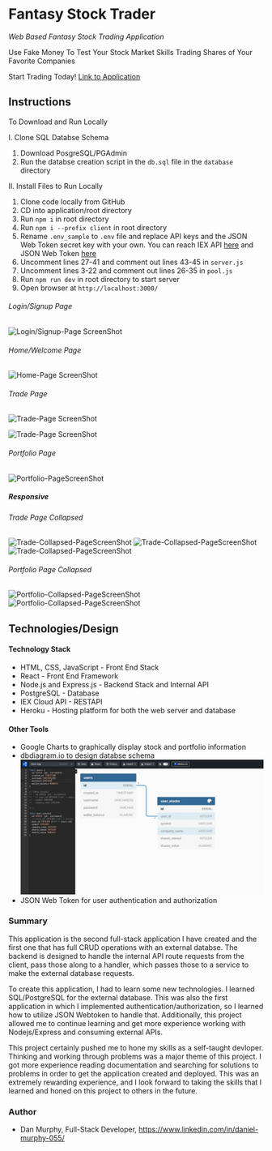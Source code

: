 # Fantasy Stock Trader 

_Web Based Fantasy Stock Trading Application_

Use Fake Money To Test Your Stock Market Skills Trading Shares of Your Favorite Companies

Start Trading Today! [Link to Application](https://desolate-hollows-80945.herokuapp.com/) 


## Instructions

To Download and Run Locally

I. Clone SQL Databse Schema

1. Download PosgreSQL/PGAdmin 
2. Run the databse creation script in the `db.sql` file in the `database` directory

II. Install Files to Run Locally

1. Clone code locally from GitHub
2. CD into application/root directory
3. Run `npm i` in root directory
4. Run `npm i --prefix client` in root directory
5. Rename `.env_sample` to `.env` file and replace API keys and the JSON Web Token secret key with your own. You can reach IEX API [here](https://iexcloud.io/) and JSON Web Token [here](https://jwt.io/)
6. Uncomment lines 27-41 and comment out lines 43-45 in `server.js`
7. Uncomment lines 3-22 and comment out lines 26-35 in `pool.js`
8. Run `npm run dev` in root directory to start server
9. Open browser at `http://localhost:3000/`

###### Login/Signup Page
![Login/Signup-Page ScreenShot](https://github.com/danielmurphy1/fanstasystockapp/blob/main/images/loginANDregister.JPG)

###### Home/Welcome Page
![Home-Page ScreenShot](https://github.com/danielmurphy1/fanstasystockapp/blob/main/images/welcome-home.JPG)

###### Trade Page
![Trade-Page ScreenShot](https://github.com/danielmurphy1/fanstasystockapp/blob/main/images/trade1.JPG)

![Trade-Page ScreenShot](https://github.com/danielmurphy1/fanstasystockapp/blob/main/images/trade2.JPG)

###### Portfolio Page
![Portfolio-PageScreenShot](https://github.com/danielmurphy1/fanstasystockapp/blob/main/images/porfolio.JPG)

##### Responsive

###### Trade Page Collapsed
![Trade-Collapsed-PageScreenShot](https://github.com/danielmurphy1/fanstasystockapp/blob/main/images/trade-collapsed1.JPG)
![Trade-Collapsed-PageScreenShot](https://github.com/danielmurphy1/fanstasystockapp/blob/main/images/trade-collapsed2.JPG)
![Trade-Collapsed-PageScreenShot](https://github.com/danielmurphy1/fanstasystockapp/blob/main/images/trade-collapsed3.JPG)

###### Portfolio Page Collapsed
![Portfolio-Collapsed-PageScreenShot](https://github.com/danielmurphy1/fanstasystockapp/blob/main/images/portfolio-collapsed1.JPG)
![Portfolio-Collapsed-PageScreenShot](https://github.com/danielmurphy1/fanstasystockapp/blob/main/images/portfolio-collapsed2.JPG)

## Technologies/Design

#### Technology Stack

- HTML, CSS, JavaScript - Front End Stack
- React - Front End Framework
- Node.js and Express.js - Backend Stack and Internal API
- PostgreSQL - Database
- IEX Cloud API - RESTAPI
- Heroku - Hosting platform for both the web server and database

#### Other Tools

- Google Charts to graphically display stock and portfolio information
- dbdiagram.io to design databse schema ![Diagram](https://github.com/danielmurphy1/fantasystockapp/blob/main/images/dbmockup.JPG)
- JSON Web Token for user authentication and authorization




### Summary

This application is the second full-stack application I have created and the first one that has full CRUD operations with an external databse. The backend is designed to handle the internal API route requests from the client, pass those along to a handler, which passes those to a service to make the external database requests. 

To create this application, I had to learn some new technologies. I learned SQL/PostgreSQL for the external database. This was also the first application in which I implemented authentication/authorization, so I learned how to utilize JSON Webtoken to handle that. Additionally, this project allowed me to continue learning and get more experience working with Nodejs/Express and consuming external APIs. 

This project certainly pushed me to hone my skills as a self-taught devloper. Thinking and working through problems was a major theme of this project. I got more experience reading documentation and searching for solutions to problems in order to get the application created and deployed. This was an extremely rewarding experience, and I look forward to taking the skills that I learned and honed on this project to others in the future. 

### Author

- Dan Murphy, Full-Stack Developer, https://www.linkedin.com/in/daniel-murphy-055/